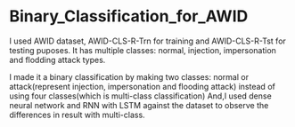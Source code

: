 # Binary_Classification_for_AWID
I used AWID dataset, AWID-CLS-R-Trn for training and AWID-CLS-R-Tst for testing puposes.
It has multiple classes: normal, injection, impersonation and flodding attack types.

I made it a binary classification by making two classes: normal or attack(represent injection, impersonation and flooding attack)
instead of using four classes(which is multi-class classification)
And,I used dense neural network and RNN with LSTM against the dataset to observe the differences in result with multi-class. 
